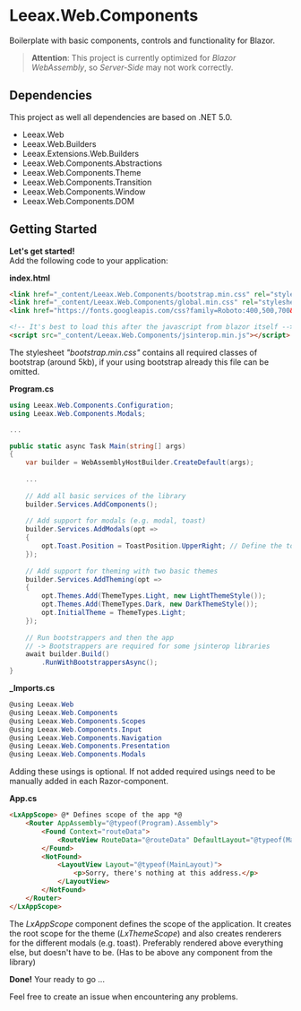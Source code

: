 # Leeax.Web.Components 
Boilerplate with basic components, controls and functionality for Blazor.

> **Attention**: This project is currently optimized for _Blazor WebAssembly_, so _Server-Side_ may not work correctly.

## Dependencies
This project as well all dependencies are based on .NET 5.0.
- Leeax.Web
- Leeax.Web.Builders
- Leeax.Extensions.Web.Builders
- Leeax.Web.Components.Abstractions
- Leeax.Web.Components.Theme
- Leeax.Web.Components.Transition
- Leeax.Web.Components.Window
- Leeax.Web.Components.DOM

## Getting Started

**Let's get started!**<br>
Add the following code to your application:

**index.html**
```html
<link href="_content/Leeax.Web.Components/bootstrap.min.css" rel="stylesheet" />
<link href="_content/Leeax.Web.Components/global.min.css" rel="stylesheet" />
<link href="https://fonts.googleapis.com/css?family=Roboto:400,500,700&display=swap" rel="stylesheet" />

<!-- It's best to load this after the javascript from blazor itself -->
<script src="_content/Leeax.Web.Components/jsinterop.min.js"></script>
```
The stylesheet _"bootstrap.min.css"_ contains all required classes of bootstrap (around 5kb), if your using bootstrap already this file can be omitted.

**Program.cs**
```csharp
using Leeax.Web.Components.Configuration;
using Leeax.Web.Components.Modals;

...

public static async Task Main(string[] args)
{
    var builder = WebAssemblyHostBuilder.CreateDefault(args);
    
    ...
    
    // Add all basic services of the library
    builder.Services.AddComponents();
    
    // Add support for modals (e.g. modal, toast)
    builder.Services.AddModals(opt =>
    {
        opt.Toast.Position = ToastPosition.UpperRight; // Define the toast position
    });
    
    // Add support for theming with two basic themes
    builder.Services.AddTheming(opt =>
    {
        opt.Themes.Add(ThemeTypes.Light, new LightThemeStyle());
        opt.Themes.Add(ThemeTypes.Dark, new DarkThemeStyle());
        opt.InitialTheme = ThemeTypes.Light;
    });
    
    // Run bootstrappers and then the app
    // -> Bootstrappers are required for some jsinterop libraries
    await builder.Build()
        .RunWithBootstrappersAsync();
}
```

**_Imports.cs**
```csharp
@using Leeax.Web
@using Leeax.Web.Components
@using Leeax.Web.Components.Scopes
@using Leeax.Web.Components.Input
@using Leeax.Web.Components.Navigation
@using Leeax.Web.Components.Presentation
@using Leeax.Web.Components.Modals
```
Adding these usings is optional. If not added required usings need to be manually added in each Razor-component.

**App.cs**
```html
<LxAppScope> @* Defines scope of the app *@
    <Router AppAssembly="@typeof(Program).Assembly">
        <Found Context="routeData">
            <RouteView RouteData="@routeData" DefaultLayout="@typeof(MainLayout)" />
        </Found>
        <NotFound>
            <LayoutView Layout="@typeof(MainLayout)">
                <p>Sorry, there's nothing at this address.</p>
            </LayoutView>
        </NotFound>
    </Router>
</LxAppScope>
```
The _LxAppScope_ component defines the scope of the application. It creates the root scope for the theme (_LxThemeScope_) and also creates renderers for the different modals (e.g. toast). Preferably rendered above everything else, but doesn't have to be. (Has to be above any component from the library)

**Done!** Your ready to go ...

Feel free to create an issue when encountering any problems.